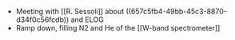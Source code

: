 - Meeting with [[R. Sessoli]] about ((657c5fb4-49bb-45c3-8870-d34f0c56fcdb)) and ELOG
- Ramp down, filling N2 and He of the [[W-band spectrometer]]